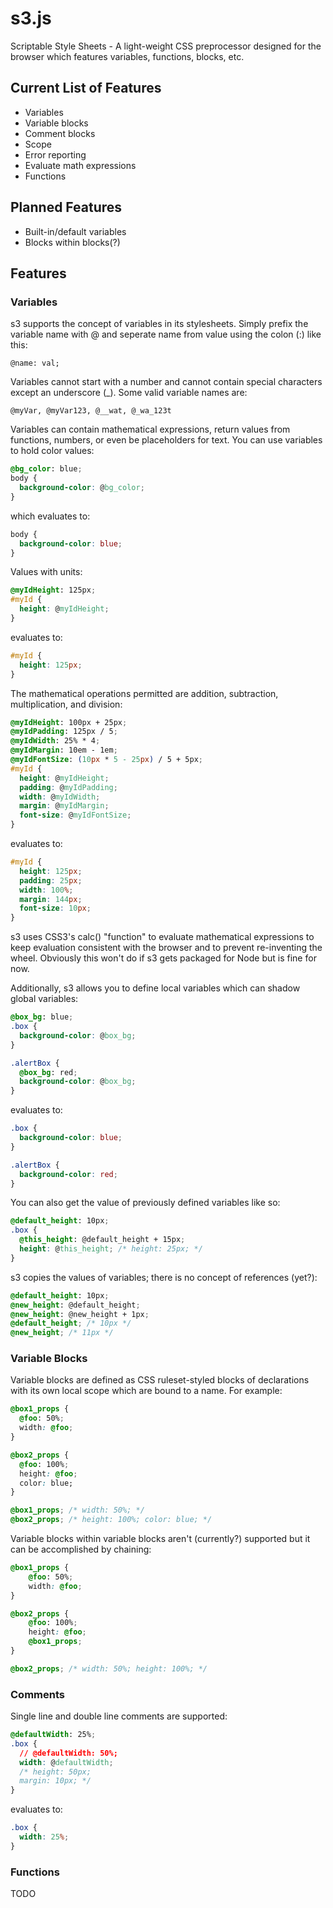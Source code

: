 s3.js
=====

Scriptable Style Sheets - A light-weight CSS preprocessor designed for the browser which features variables, functions, blocks, etc.

## Current List of Features
- Variables
- Variable blocks
- Comment blocks
- Scope
- Error reporting
- Evaluate math expressions
- Functions

## Planned Features
- Built-in/default variables
- Blocks within blocks(?)

## Features
### Variables
s3 supports the concept of variables in its stylesheets. Simply prefix the variable name with @ and seperate name from value using the colon (:) like this:
```
@name: val;
```
Variables cannot start with a number and cannot contain special characters except an underscore (_). Some valid variable names are:
```
@myVar, @myVar123, @__wat, @_wa_123t
```
Variables can contain mathematical expressions, return values from functions, numbers, or even be placeholders for text. You can use variables to hold color values:
```css
@bg_color: blue;
body {
  background-color: @bg_color;
}
```
which evaluates to:
```css
body {
  background-color: blue;
}
```
Values with units:
```css
@myIdHeight: 125px;
#myId {
  height: @myIdHeight;
}
```
evaluates to:
```css
#myId {
  height: 125px;
}
```
The mathematical operations permitted are addition, subtraction, multiplication, and division:
```css
@myIdHeight: 100px + 25px;
@myIdPadding: 125px / 5;
@myIdWidth: 25% * 4;
@myIdMargin: 10em - 1em;
@myIdFontSize: (10px * 5 - 25px) / 5 + 5px;
#myId {
  height: @myIdHeight;
  padding: @myIdPadding;
  width: @myIdWidth;
  margin: @myIdMargin;
  font-size: @myIdFontSize;
}
```
evaluates to:
```css
#myId {
  height: 125px;
  padding: 25px;
  width: 100%;
  margin: 144px;
  font-size: 10px;
}
```
s3 uses CSS3's calc() "function" to evaluate mathematical expressions to keep evaluation consistent with the browser and to prevent re-inventing the wheel. Obviously this won't do if s3 gets packaged for Node but is fine for now.

Additionally, s3 allows you to define local variables which can shadow global variables:
```css
@box_bg: blue;
.box {
  background-color: @box_bg;
}

.alertBox {
  @box_bg: red;
  background-color: @box_bg;
}
```
evaluates to:
```css
.box {
  background-color: blue;
}

.alertBox {
  background-color: red;
}
```

You can also get the value of previously defined variables like so:
```css
@default_height: 10px;
.box {
  @this_height: @default_height + 15px;
  height: @this_height; /* height: 25px; */
}
```

s3 copies the values of variables; there is no concept of references (yet?):
```css
@default_height: 10px;
@new_height: @default_height;
@new_height: @new_height + 1px;
@default_height; /* 10px */
@new_height; /* 11px */
```

### Variable Blocks
Variable blocks are defined as CSS ruleset-styled blocks of declarations with its own local scope which are bound to a name. For example:
```css
@box1_props {
  @foo: 50%;
  width: @foo;
}

@box2_props {
  @foo: 100%;
  height: @foo;
  color: blue;
}

@box1_props; /* width: 50%; */
@box2_props; /* height: 100%; color: blue; */
```
Variable blocks within variable blocks aren't (currently?) supported but it can be accomplished by chaining:
```css
@box1_props {
    @foo: 50%;
    width: @foo;
}

@box2_props {
    @foo: 100%;
    height: @foo;
    @box1_props;
}

@box2_props; /* width: 50%; height: 100%; */
```

### Comments
Single line and double line comments are supported:
```css
@defaultWidth: 25%;
.box {
  // @defaultWidth: 50%;
  width: @defaultWidth;
  /* height: 50px;
  margin: 10px; */
}
```
evaluates to:
```css
.box {
  width: 25%;
}
```

### Functions
TODO
